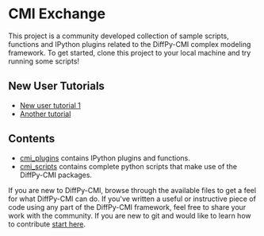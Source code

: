 # CMI Exchange

This project is a community developed collection of sample scripts, functions
and IPython plugins related to the DiffPy-CMI complex modeling framework. 
To get started, clone this project to your local machine and try running some scripts!

New User Tutorials
------------------

* [New user tutorial 1](./cmi_plugins/)
* [Another tutorial](./cmi_plugins/)

Contents
---------

* [cmi_plugins](./cmi_plugins/) contains IPython plugins and functions.
* [cmi_scripts](./cmi_scripts/) contains complete python scripts that make use of the DiffPy-CMI packages.


If you are new to DiffPy-CMI, browse through the available files to get a feel for
what DiffPy-CMI can do.  If you've written a useful or instructive piece of code using any
part of the DiffPy-CMI framework, feel free to share your work with the community. 
If you are new to git and would like to learn how to contribute 
[start here](https://help.github.com/articles/fork-a-repo).

